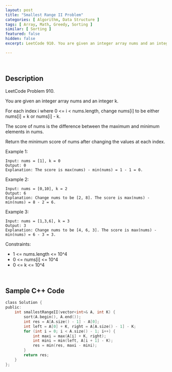 ```yaml
---
layout: post
title: "Smallest Range II Problem"
categories: [ Algorithm, Data Structure ]
tags: [ Array, Math, Greedy, Sorting ]
similar: [ Sorting ]
featured: false
hidden: false
excerpt: LeetCode 910. You are given an integer array nums and an integer k.

---
```


<br />

## Description

LeetCode Problem 910.

You are given an integer array nums and an integer k.

For each index i where 0 <= i < nums.length, change nums[i] to be either nums[i] + k or nums[i] - k.

The score of nums is the difference between the maximum and minimum elements in nums.

Return the minimum score of nums after changing the values at each index.

Example 1:
```
Input: nums = [1], k = 0
Output: 0
Explanation: The score is max(nums) - min(nums) = 1 - 1 = 0.
```

Example 2:
```
Input: nums = [0,10], k = 2
Output: 6
Explanation: Change nums to be [2, 8]. The score is max(nums) - min(nums) = 8 - 2 = 6.
```

Example 3:
```
Input: nums = [1,3,6], k = 3
Output: 3
Explanation: Change nums to be [4, 6, 3]. The score is max(nums) - min(nums) = 6 - 3 = 3.
```

Constraints:
* 1 <= nums.length <= 10^4
* 0 <= nums[i] <= 10^4
* 0 <= k <= 10^4

<br />

## Sample C++ Code


```c
class Solution {
public:
    int smallestRangeII(vector<int>& A, int K) {
        sort(A.begin(), A.end());
        int res = A[A.size() - 1] - A[0];
        int left = A[0] + K, right = A[A.size() - 1] - K;
        for (int i = 0; i < A.size() - 1; i++) {
            int maxi = max(A[i] + K, right);
            int mini = min(left, A[i + 1] - K);
            res = min(res, maxi - mini);
        }
        return res;
    }
};
```


